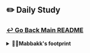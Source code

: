 ## ✏️ Daily Study
### [↩ Go Back Main README](https://github.com/3rd-PJ-Spring/Checkpoint?tab=readme-ov-file#%EF%B8%8F-daily-study)
<details>
  <summary><b>👩‍🦲Mabbakk's footprint</b></summary>
	<details>
		<summary><b>ㅤ25/01/23/목:</b></summary>	
		ㅤㅤㅤ내용
	</details>
	<details>
		<summary><b>ㅤ25/01/22/수:</b></summary>	
		ㅤㅤㅤ내용
	</details>
	<details>
		<summary><b>ㅤ25/01/21/화:</b></summary>	
		ㅤㅤㅤ내용
	</details>
	<details>
		<summary><b>ㅤ25/01/20/월:</b></summary>	
		ㅤㅤㅤ내용
	</details>
	<details>
		<summary><b>ㅤ25/01/17/금: 개인 사이트 제작 - 회원가입 구현 2</b></summary>ㅤㅤㅤ

## 금일 작업 현황<hr>
#### 회원가입 구현 - 이메일, 사용자 이름, 전화번호 패턴 검증 구현 완료.
```jsx
// 초기화 함수 생성
function initSignUp() {

	// form submit 이벤트
	const $form = document.querySelector('.auth-form');


	// 입력 태그들을 읽어서 객체로 관리
	const $inputs = {
		username: $form.querySelector('input[name=name]'),
		email: $form.querySelector('input[name=email]'),
		password: $form.querySelector('input[name=password]'),
	};

	// 3개의 입력창에 입력 이벤트 바인딩
	Object.values($inputs).forEach($input => {

		$input.addEventListener('input', e => {  // 핸들러
			validateField($input);  // 입력값 검증 함수 호출
		});
		$input.addEventListener('blur', e => {  // 핸들러
			validateField($input);  // 입력값 검증 함수 호출 - 해당 칸을 다 입력하지 않았는데 다른 칸으로 넘어간 경우 검증!
		});

	});


	// 폼 이벤트 핸들러 바인딩
	$form.addEventListener('submit', e => {
				e.preventDefault(); // 폼 전송 시 발생하는 새로고침 방지

				// // 사용자가 입력한 모든 입력값 읽어오기
				// const username = document.querySelector('input[name="name"]').value;
				// const email = document.querySelector('input[name="email"]').value;
				// const password = document.querySelector('input[name="password"]').value;
				//
				// const payload = {
				//     name: username,
				//     email: email,
				//     password: password,
				// };
				//
				// // 서버로 데이터 전송
				// fetchToSignUp(payload);

			}
	);


}


//====== 함수 정의 ======//
// 입력값을 검증하고 에러메시지를 렌더링하는 함수
function validateField($input) {

	// 1. 빈 값 체크
	// 빈 값 체크를 하기 위해서는 입력값을 읽어와야 함.

	// 2. 이게 어떤 태그인지 알아오기
	const fieldName = $input.name;

	// // 2-1. 로그 찍어보기
	// console.log(inputValue, fieldName);

	// 3. 입력값 읽어오기
	const inputValue = $input.value;

	// input의 부모 가져오기
	const $formField = $input.closest('.form-field');

	if (!inputValue) {
		// console.log(fieldName, '비어있음!!');
		showError($formField, '필수 입력란 입니다.');
	}


}

/**
 * 에러 메시지를 표시하고, 필드에 error 클래스를 부여
 */
function showError($formField, message) {   // formField는 input 태그의 부모, message는 각 input마다 보낼 에러메시지!
	$formField.classList.add('error');  // 입력창에 빨간 테두리
	const $errorSpan = document.createElement('span'); // input 태그 아래에 span 태그 생성
	$errorSpan.classList.add('error-message');   // span 태그에도 글자 색상 빨갛게
	$errorSpan.textContent = message;  // 에러 메시지를 넣어주고
	$formField.append($errorSpan);  // 출력
}

//====== 메인 실행 코드 ======//
document.addEventListener('DOMContentLoaded', initSignUp);
``` 
<hr>

### 트러블 슈팅 - 메인 서버 실행 관련 에러
- 상황 : main 서버를 재실행 했는데 브라우저는 계속 돌아가고 인텔리제이 내에서는 계속 **포트 충돌**이 일어남.
- 원인 : 하단에 main 서버 실행창이 두 개가 떠있었고, 나는 그것 중에 하나를 꺼버림.
- 결과 : 브라우저에서는 서버가 계속 돌아가는 상태였고, 이 서버를 중단시킬 수단을 내가 꺼버렸기 때문에 서버를 조작할 수 있는 방법이 없음.
- 해결 : **서버 재부팅을 위한 PC 재부팅**을 실시 -> 포트 넘버를 변경할 필요 없이 서버 자체가 재부팅 되었기 때문에 정상 작동.
</details>
	<details>
		<summary><b>ㅤ25/01/16/목: 개인 사이트 제작 - 회원가입 구현 1</b></summary>

#### DB 설계 - Entity 생성 - Repository 생성 - xml 파일 생성 후 예외처리 완료<br>
##### postman에서 회원가입 테스트 중 500 에러 발생하여 해결 중.. DB 관련 문제로 추정 <br>
금일 내 원인 파악 후 에러 해결, 중복 확인 전 빈 입력값 검증까지 완료할 것.
	</details>
	<details>
		<summary><b>ㅤ25/01/15/수: 개인 사이트 제작 1</b></summary>

### 새 프로젝트 생성 후 사이트 제작 시작.<br><hr>
#### FE - HTML / CSS 코드 작성 중
#### BE -  회원가입 / 로그인 기능 구현 예정
#### 인스타 클론 - 회원가입 BE 추가 공부 내용 내일 업로드 예정
	
</details>
	<details>
		<summary><b>ㅤ25/01/14/화: 인스타 클론 - 회원가입 BE 4</b></summary>

## 회원가입 이메일, 전화번호 패턴 검증

### 입력값 공백 제거
입력값에 **스페이스바**로 입력된 **공백**도 제거하려면, 입력값을 읽어오는 코드에 `.trim()`을 추가하면 된다.

```jsx
// 입력값 읽어오기
const inputValue = $input.value.trim();
```

### 상세 체크 (패턴 검증 및 중복 검증)
빈 값 체크 후, 상세 검증을 진행한다. <br> 먼저 이메일과 전화번호에 대한 검증을 수행해보자.

```jsx
// 1. 빈 값 체크
if (!inputValue) {
    isValid = false;
    showError($formField, ValidationRules[fieldName]?.requiredMessage); // 에러 메시지 렌더링
} else {
    // 2. 상세 체크 (패턴검증, 중복검증)
    if (fieldName === 'email') {
        validateEmailOrPhone($formField, inputValue);
    } else if (fieldName === 'password') {
        // 비밀번호 강도 체크 (DB 검증 불필요)
    }
}
```

### 이메일 또는 전화번호 검증 함수
`validateEmailOrPhone` 함수를 작성하여 이메일과 전화번호를 상세 검증하도록 하자.

```jsx
async function validateEmailOrPhone($formField, inputValue) {
    if (inputValue.includes('@')) {
        // 이메일 체크
        if (!ValidationRules.email.pattern.test(inputValue)) {
            showError($formField, ValidationRules.email.message);
        } else {
            // 서버 통신을 통한 중복 체크
        }
    } else {
        // 전화번호 체크
        const numbers = inputValue.replace(/[^0-9]/g, ''); // 숫자만 추출
        if (!ValidationRules.phone.pattern.test(numbers)) {
            showError($formField, ValidationRules.phone.message);
        } else {
            // 서버 통신을 통한 중복 체크
        }
    }
}
```

### 디바운스 적용
입력 중간에 에러 메시지가 계속 표시되면 사용자 경험이 저하될 수 있다.<br>
이를 방지하기 위해 **debounce**를 적용하여 입력이 멈춘 뒤에 검증이 실행되도록 하자.

#### debounce 함수 작성
`util/debounce.js` 파일에 다음과 같이 디바운스 함수를 작성한다 :

```jsx
/**
 * 디바운스 함수
 * @param {Function} fn - 실행할 함수
 * @param {number} delay - 지연시간 (ms)
 * @returns {Function} 디바운스된 함수
 */
export function debounce(fn, delay) {
    let timer = null;
    return function (...args) {
        const context = this;
        clearTimeout(timer);
        timer = setTimeout(() => {
            fn.apply(context, args);
        }, delay);
    };
}

/**
 * 쓰로틀 함수
 * @param {Function} fn - 실행할 함수
 * @param {number} limit - 제한시간 (ms)
 * @returns {Function} 쓰로틀된 함수
 */
export function throttle(fn, limit) {
    let inThrottle;
    return function (...args) {
        const context = this;
        if (!inThrottle) {
            fn.apply(context, args);
            inThrottle = true;
            setTimeout(() => {
                inThrottle = false;
            }, limit);
        }
    };
}
```

#### debounce 함수 사용
`signup.js` 파일에서 디바운스 함수를 import하여 사용한다:

```jsx
import { debounce } from '../util/debounce.js';
```

`validateField` 함수에만 디바운스를 적용하여 입력값 검증이 입력이 멈춘 후에 실행되도록 설정하자. <br>
에러 메시지 제거는 디바운스 없이 바로 처리하도록 구현한다.
<hr>
	</details>
	<details>
		<summary><b>ㅤ25/01/13/월: 인스타 클론 - 회원가입 BE 3</b></summary>

# 회원가입 빈 입력값 검증 (FE)

## 13-1. 코드 리팩토링

일단 `signup.js` 파일로 이동해서 기존 코드를 리팩토링 해보자.

입력값들을 바로 받아오지 말고 태그들을 읽어와서 이들을 객체로 만들 것이다.

value를 바로 읽지 말고 DOM만 가져와보자.

```jsx
// form submit 이벤트
const $form = document.querySelector('.auth-form');

// 입력 태그들을 읽어서 객체로 관리
const $inputs = {
    emailOrPhone: $form.querySelector('input[name="email"]'),
    name: $form.querySelector('input[name="name"]'),
    username: $form.querySelector('input[name="username"]'),
    password: $form.querySelector('input[name="password"]'),
};
```

각 네 개의 데이터들이 들어있는 상위 클래스를 가져온 후 **$form** 객체로 선언한다.

여기서 `.querySelector`는 문서 전체(`document.`)에서 태그를 검색하면 **성능이 좋지 않다**. <br>
문서 전체 내에서 탐색하는 건 범위가 굉장히 넓기 때문에 **좁은 범위**, 즉 위에 만들어 놓은 `$inputs`가 들어있는 `$form` 안에서 찾도록 코드를 수정한다.

[  `document.querySelector` → `$form.querySelector`  ]

다음으로 잠시 주석 처리를 해야 할 부분이 있다.

서버로 전송하기 전에 검사부터 해야 하기 때문이다.

이제 본격적으로 입력값 검증을 시작해보자.

---

## 13-2. 입력값 검증 이벤트

위에 작성한 `$inputs` 안의 네 개의 input에 전부 이벤트를 걸어줘야 한다.

아래처럼 이벤트를 걸어줄 수도 있겠지만, 우리는 반복문을 써볼 거다.

```jsx
$inputs.emailOrPhone.addEventListener('input', handler);
$inputs.name.addEventListener('input', handler);
$inputs.username.addEventListener('input', handler);
$inputs.password.addEventListener('input', handler);
```

결국에는 `$inputs` 안에 있는 value들만 뽑아주면 되는데, 초기 기본 코드 원리는 다음과 같다.

```jsx
for (const key in $inputs) { // key에는 $inputs의 emailOrPhone, name ...이 들어온다.
    // $inputs의 value를 가져오려면 아래와 같이 작성한다.
    $inputs[key].addEventListener()
}
```

위에서 조금 더 함수화 해보자.

```jsx
// 4개의 입력창에 입력 이벤트 바인딩

// $inputs의 value들만 꺼내서 반복문을 돌리면 $input 태그들이 하나씩 출력된다.
Object.values($inputs).forEach(($input) => { 
    
    // console.log($input); 을 실행하여 브라우저에 $input 값들이 출력되는지 확인.
    
    $input.addEventListener('input', e => {  // handler
        
        // 입력값 검증을 수행하는 함수 호출.
        validateField($input); 
    });
});
```

`values`는 위의 `$input` 태그들의 value(입력값)들만 꺼내올 수 있게 된다!

---

## 13-3. 입력값 검증 함수 정의

이제 맨 아래 메인 실행 코드 위에 함수를 정의해주자.

```jsx
// 함수 정의
// 입력값을 검증하고 에러 메시지를 렌더링하는 함수
function validateField($input) {
    
    // 1. 빈 값 체크
    // 입력값 읽어오기
    const inputValue = $input.value;
    
    // 2. 이게 어떤 태그인지 알아오기
    const fieldName = $input.name;
    
    // 3. 로그 찍어보기
    console.log(fieldName, inputValue);
}
```

1. 빈 값 체크를 하기 위해서는 **입력값**을 읽어와야 한다.
   **$input**의 **value**들을 읽어오는 `inputValue` 함수를 정의해주자.
2. 입력값을 읽어오면 이 값이 어떤 태그인지 알아야 한다. (입력값의 타켓을 구분 및 명시)

signup.jsp 파일에 들어가서 태그들을 살펴보자. **type**은 같으나, **name**이 다른 걸 알 수 있다!

고로, **name**으로 각 태그들을 구분해주자.

```jsx
// 1. 빈 값 체크
// 2. 이게 어떤 태그인지 알아오기
const fieldName = $input.name;

// 3. 입력값 읽어오기
const inputValue = $input.value;

if(!inputValue) {
    console.log(fieldName, 'is empty!');
}
```

입력창에 값을 적었다가 삭제했을 때 로그가 뜨면 정상이다.

---

## 13-4. 빈 값 검증

어느 태그에 입력값이 어떤 식으로 출력되는지 알았으니 이제 **입력값 검증**을 추가하자.

만약 입력창에 아무런 값도 없을 때(=빈 값) 어떻게 해야 할까? 우선 `if` 문을 작성하고 잘 작동하는지 로그를 찍어보자.

```jsx
if(!inputValue) {
    // console.log(fieldName, 'is empty!');
    showError();  // 에러 메시지 렌더링
}
```

에러 메시지를 표시하는 함수를 추가로 작성하자.

---

## 13-5. 에러 클래스 부여

다음 코드를 추가하자.

```jsx
/**
 * 에러 메시지를 표시하고, 필드에 error 클래스를 부여
 */
function showError($formField, message) {
    $formField.classList.add('error');
    const $errorSpan = document.createElement('span');
    $errorSpan.classList.add('error-message');
    $errorSpan.textContent = message;
    $formField.append($errorSpan);
}
```

---

## 13-6. 에러 메시지 제거

마지막으로 에러 메시지가 중복되지 않도록 제거하는 함수를 작성한다.

```jsx
/**
 * 에러 및 비밀번호 피드백을 제거한다.
 */
function removeErrorMessage($formField) {
    $formField.classList.remove('error');
    const error = $formField.querySelector('.error-message');
    if (error) error.remove();
}
```

이를 입력 이벤트 핸들러와 blur 이벤트 핸들러에 통합한다.

```jsx
// 4개의 입력창에 입력 이벤트 바인딩
Object.values($inputs).forEach(($input) => {
    $input.addEventListener('input', () => {
        removeErrorMessage($input.closest('.form-field'));
        validateField($input);
    });

    $input.addEventListener('blur', () => {
        validateField($input);
    });
});
```

---

회원가입 입력값 검증이 완료되었다!<br>
이제 다음 단계로 에러 메시지를 객체로 설계 해보자.
	</details>
	<details>
		<summary><b>ㅤ25/01/10/금: 인스타 클론 - 회원가입 BE 3</b></summary>

## 비밀번호 암호화 및 회원가입 API 요청 정리

## 11. 비밀번호 암호화

### 11-1. 데이터 삭제
데이터베이스에 암호화되지 않은 비밀번호가 저장되어 있다면 먼저 해당 데이터를 삭제한다.
SQL 워크벤치에서 아래 명령어를 실행한다:

```sql
DELETE FROM users;
COMMIT;
```

### 11-2. Spring Security로 비밀번호 암호화
Spring Security를 사용하여 강력한 암호화 알고리즘을 구현할 수 있다.

#### PasswordEncoderConfig 파일 생성
`main/java` 폴더 안에 `config` 폴더를 생성하고, `PasswordEncoderConfig` 파일을 작성한다.

```java
package com.example.instagramclone.config;

import org.springframework.context.annotation.Bean;
import org.springframework.context.annotation.Configuration;
import org.springframework.security.crypto.bcrypt.BCryptPasswordEncoder;
import org.springframework.security.crypto.password.PasswordEncoder;

@Configuration
public class PasswordEncoderConfig {

    @Bean
    public PasswordEncoder passwordEncoder() {
        return new BCryptPasswordEncoder();
    }
}
```

- `@Configuration`: 해당 클래스를 Spring이 관리하는 클래스로 지정한다.
- `@Bean`: 메서드의 리턴값을 애플리케이션 전체에서 사용 가능한 Singleton Bean으로 관리한다.

#### @Configuration과 @Bean의 동작 원리
- **SingleTon**: Spring은 기본적으로 하나의 객체를 전역적으로 공유함.
- **CGLIB**: Spring이 @Configuration 클래스 내부에서 SingleTon을 보장하기 위해 사용하는 기술임.<br><br>
#### 결론 
- @Configuration 로 인해 동일한 @Bean 메서드가 여러 번 호출되더라도 하나의 Singleton 인스턴스만 반환.
- CGLIB 작동 시 @Bean 메서드를 호출할 때마다 새로운 객체 생성 X, 이미 생성된 객체를 반환.

#### MemberService에 PasswordEncoder 주입
생성한 `PasswordEncoder`를 `MemberService` 클래스에 주입받아 비밀번호를 암호화한다.

```java
@Service
@Slf4j
@Transactional
@RequiredArgsConstructor
public class MemberService {

    private final PasswordEncoder passwordEncoder;
    private final MemberRepository memberRepository;

    public void signUp(SignUpRequest signUpRequest) {
        // 비밀번호 암호화
        String rawPassword = signUpRequest.getPassword();
        String encodedPassword = passwordEncoder.encode(rawPassword);

        // 회원 정보를 엔터티로 변환 및 암호화된 비밀번호 설정
        Member newMember = signUpRequest.toEntity();
        newMember.setPassword(encodedPassword);

        // 데이터베이스 저장
        memberRepository.insert(newMember);
    }
}
```

### 11-3. Postman으로 테스트
1. 서버를 재실행한다.
2. Postman에서 회원가입 요청을 보내고, 데이터베이스에 저장된 비밀번호가 암호화되었는지 확인.

---

## 12. 회원가입 API 요청

### 12-1. 프론트엔드 코드 작성
`JS` 폴더의 `signUp.js` 파일에 회원가입 API 요청 메서드를 작성한다.

#### DOMContentLoaded 이벤트

```javascript
document.addEventListener('DOMContentLoaded', initSignUp);

function initSignUp() {  // 이벤트 함수
    // 입력값 읽어오기
}
```

#### 사용자 입력값 읽어오기
`signUp.jsp` 파일의 입력값을 가져온다.

```javascript
const emailOrPhone = document.querySelector('input[name="email"]').value;
const name = document.querySelector('input[name="name"]').value;
const username = document.querySelector('input[name="username"]').value;
const password = document.querySelector('input[name="password"]').value;

const payload = {
    emailOrPhone: emailOrPhone,
    name: name,
    username: username,
    password: password
};
```
key 값을 꼭 저렇게 설정해야 할까?
: SignUpRequest에서 설정된 필드명이기 때문이다. 서버가 요청한 값대로 전달해야 한다.

#### 폼의 submit 이벤트 처리

submit 이벤트는 새로고침이 일어나기 때문에 e.preventDefault(); 를 추가해주어 이를 방지한다.
```javascript
const $form = document.querySelector('.auth-form');

$form.addEventListener('submit', e => {
    e.preventDefault(); // 새로고침 방지

    // 입력값 읽기
    const emailOrPhone = document.querySelector('input[name="email"]').value;
    const name = document.querySelector('input[name="name"]').value;
    const username = document.querySelector('input[name="username"]').value;
    const password = document.querySelector('input[name="password"]').value;

    const payload = {
        emailOrPhone: emailOrPhone,
        name: name,
        username: username,
        password: password
    };

    console.log(payload);

    // 서버로 데이터 전송
    fetchToSignUp(payload);
});
```

#### 서버로 데이터 전송

```javascript
async function fetchToSignUp(userData) {
    const response = await fetch('/api/auth/signup', {
        method: 'POST',
        headers: { 'Content-Type': 'application/json' },
        body: JSON.stringify(userData)
    });

    if (response.ok) {
        window.location.href = '/'; // 로그인 페이지로 이동
    } else {
        alert('회원가입에 실패했습니다.');
    }
}
```

### 12-2. 테스트
1. 서버를 재실행.
2. 회원가입 입력값을 작성 후 데이터를 제출.
3. 데이터베이스에 정상적으로 저장되었는지 확인.

---

위 과정을 통해 비밀번호 암호화 및 회원가입 API 요청 처리 완료!<br>
	</details>
	<details>
  <summary><b>ㅤ25/01/09/목: 인스타 클론 - 회원가입 BE 2</b></summary>

## 1. 입력값 DTO 생성 및 엔터티 변환
### SignUpRequest 클래스
회원가입 입력값을 처리하기 위해 **SignUpRequest** DTO를 작성한다.
입력값을 Member 엔터티로 변환하는 `toEntity()` 메서드를 생성한다.

```java
public Member toEntity() {
    String email = null;
    String phone = null;

    if (this.emailOrPhone.contains("@")) { //이메일과 휴대전화번호를 구분해주는- 이메일에는 있으나 전화번호에는 없는 절대적 특수기호인 @를 구분 기준으로 한다.
        email = this.emailOrPhone;
    } else {
        phone = this.emailOrPhone.replaceAll("[^0-9]", ""); // 번호 입력 시 -가 포함되어있으면 제거 후 DB로 전화번호만을 저장한다.
    }

    return Member.builder()
                .email(email)
                .phone(phone)
                .username(this.username)
                .name(this.name)
                .password(this.password)
                .build();
}
```

## 2. MemberService 작성
MemberService를 작성하여 회원가입 요청을 처리하도록 한다.

### 주요 코드
```java
@Service
@Slf4j
@Transactional
@RequiredArgsConstructor
public class MemberService {

    private final PasswordEncoder passwordEncoder;
    private final MemberRepository memberRepository;

    public void signUp(SignUpRequest signUpRequest) {
        memberRepository.insert(signUpRequest.toEntity()); // signUp 함수에 작성한 signUpRequest (DTO)를 넣고 이의 입력값을 entity로 변환하여 저장한다.
    }
}
```

## 3. AuthController 생성
`AuthController`를 작성하여 REST API 엔드포인트를 구현한다.

### 주요 코드
```java
@RestController
@RequestMapping("/api/auth")
@Slf4j  // 로그 생성
@RequiredArgsConstructor  // 의존성 주입
public class AuthController {

    private final MemberService memberService;   // MemberSevice 주입

    @PostMapping("/signup")   // 회워가입은 데이터를 생성하는 것이므로 POST
    public ResponseEntity<Map<String, Object>> signUp(@RequestBody @Valid SignUpRequest signUpRequest) {
        log.info("request for signup: {}", signUpRequest.getUsername());
        memberService.signUp(signUpRequest);

        return ResponseEntity
                .ok()
                .body(Map.of( 
                        "message", "회원가입이 완료되었습니다.",
                        "username", signUpRequest.getUsername()
                ));
    }
}
```
위에서 ResponseEntity의 타입으로 Map을 사용한 이유?<br>
1. Map은 (키-값) 쌍으로 데이터를 표현할 수 있고, 여러 필드를 간결하게 묶어 보낼 수 있다.
2. Map은 List와 달리 동적인 구조를 가지고 있어 상황에 따라 필드를 유연하게 조정할 수 있다.<br>
그리고 일단 많은 REST API 설계에서 JSON 응답을 선호하며, Map은 이를 쉽게 표현할 수 있는 방법이다.

## 4. 비밀번호 암호화

회원가입 시 비밀번호는 반드시 암호화하여 저장해야 한다.
DB에 저장된 비밀번호가 암호화되지 않은 경우 아래 SQL 명령어를 사용해 기존 데이터를 삭제후 암호화 작업을 진행한다.

```sql
DELETE FROM users;
COMMIT;
```

### 추가 작업
`PasswordEncoder`를 사용해 비밀번호 암호화를 적용한다.

```java
public void signUp(SignUpRequest signUpRequest) {
    Member member = signUpRequest.toEntity();
    member.setPassword(passwordEncoder.encode(member.getPassword()));
    memberRepository.insert(member);
}
```

## 5. Postman 테스트

1. Postman에서 `POST /api/auth/signup` 엔드포인트를 테스트한다.
2. 요청 바디는 JSON 형식으로 작성하며, DTO에 명시된 필드명을 정확히 입력해야 한다.

### 요청 예시
```json
{
    "username": "testuser",
    "name": "Test User",
    "emailOrPhone": "010-1234-5678",
    "password": "password123"
}
```

3. 응답 확인:
    - 성공 메시지와 함께 입력된 사용자 이름이 반환된다.
    - DB에서 데이터가 올바르게 저장되었는지 확인한다.
</details>
	<details>
		<summary><b>ㅤ25/01/08/수: 프로젝트 방향 설정 및 래퍼런스 서치, 회원가입 BE</b></summary>	
		ㅤㅤㅤ<h3>1. 프로젝트 방향 설정</h3>
						<h4>·어떤 홈페이지를 만들 것인가?</h4>
						쇼핑몰 홈페이지 구현.<br>
						<h4>·어떤 레이아웃과 디자인으로 진행할 것인가?</h4>
						→ 이미지 참조<br>
						<h4>·어떤 기능을 구현할 것인가?</h4>
						FE 기능 구현을 우선적 목표로 한다.<br>
						+ 홈페이지에 필요한 정보를 포함하여 전체 디자인.<br>
						그 후 가능하다면 BE도 진행. (회원가입 및 로그인)<br>
						<h3>3. 회원가입 FE/BE_1</h3>
						<div style="text-align: center;">
							<img src="https://github.com/3rd-PJ-Spring/Checkpoint/blob/219069cc37d73b2531b87a866ee27095d709b899/img/Mabbakk/250108(%EC%88%98)/%233_%ED%94%84%EB%A1%9C%EC%A0%9D%ED%8A%B8%20%EB%B0%A9%ED%96%A5%20%EC%84%A4%EC%A0%95%20%EB%B0%8F%20%EB%9E%98%ED%8D%BC%EB%9F%B0%EC%8A%A4%20%EC%84%9C%EC%B9%98%2C%20%ED%9A%8C%EC%9B%90%EA%B0%80%EC%9E%85%20BE%20_1.png">
							<img src="https://github.com/3rd-PJ-Spring/Checkpoint/blob/main/img/Mabbakk/250108(%EC%88%98)/%233_%ED%94%84%EB%A1%9C%EC%A0%9D%ED%8A%B8%20%EB%B0%A9%ED%96%A5%20%EC%84%A4%EC%A0%95%20%EB%B0%8F%20%EB%9E%98%ED%8D%BC%EB%9F%B0%EC%8A%A4%20%EC%84%9C%EC%B9%98%2C%20%ED%9A%8C%EC%9B%90%EA%B0%80%EC%9E%85%20BE%20_2.png">
							<img src="https://github.com/3rd-PJ-Spring/Checkpoint/blob/main/img/Mabbakk/250108(%EC%88%98)/%233_%ED%94%84%EB%A1%9C%EC%A0%9D%ED%8A%B8%20%EB%B0%A9%ED%96%A5%20%EC%84%A4%EC%A0%95%20%EB%B0%8F%20%EB%9E%98%ED%8D%BC%EB%9F%B0%EC%8A%A4%20%EC%84%9C%EC%B9%98%2C%20%ED%9A%8C%EC%9B%90%EA%B0%80%EC%9E%85%20BE%20_3.png">
							<img src="https://github.com/3rd-PJ-Spring/Checkpoint/blob/main/img/Mabbakk/250108(%EC%88%98)/%233_%ED%94%84%EB%A1%9C%EC%A0%9D%ED%8A%B8%20%EB%B0%A9%ED%96%A5%20%EC%84%A4%EC%A0%95%20%EB%B0%8F%20%EB%9E%98%ED%8D%BC%EB%9F%B0%EC%8A%A4%20%EC%84%9C%EC%B9%98%2C%20%ED%9A%8C%EC%9B%90%EA%B0%80%EC%9E%85%20BE%20_4.png">
							<img src="https://github.com/3rd-PJ-Spring/Checkpoint/blob/main/img/Mabbakk/250108(%EC%88%98)/%233_%ED%94%84%EB%A1%9C%EC%A0%9D%ED%8A%B8%20%EB%B0%A9%ED%96%A5%20%EC%84%A4%EC%A0%95%20%EB%B0%8F%20%EB%9E%98%ED%8D%BC%EB%9F%B0%EC%8A%A4%20%EC%84%9C%EC%B9%98%2C%20%ED%9A%8C%EC%9B%90%EA%B0%80%EC%9E%85%20BE%20_5.png">
							<img src="https://github.com/3rd-PJ-Spring/Checkpoint/blob/main/img/Mabbakk/250108(%EC%88%98)/%233_%ED%94%84%EB%A1%9C%EC%A0%9D%ED%8A%B8%20%EB%B0%A9%ED%96%A5%20%EC%84%A4%EC%A0%95%20%EB%B0%8F%20%EB%9E%98%ED%8D%BC%EB%9F%B0%EC%8A%A4%20%EC%84%9C%EC%B9%98%2C%20%ED%9A%8C%EC%9B%90%EA%B0%80%EC%9E%85%20BE%20_6.png">
							<img src="https://github.com/3rd-PJ-Spring/Checkpoint/blob/main/img/Mabbakk/250108(%EC%88%98)/%233_%ED%94%84%EB%A1%9C%EC%A0%9D%ED%8A%B8%20%EB%B0%A9%ED%96%A5%20%EC%84%A4%EC%A0%95%20%EB%B0%8F%20%EB%9E%98%ED%8D%BC%EB%9F%B0%EC%8A%A4%20%EC%84%9C%EC%B9%98%2C%20%ED%9A%8C%EC%9B%90%EA%B0%80%EC%9E%85%20BE%20_7.png">
							<img src="https://github.com/3rd-PJ-Spring/Checkpoint/blob/main/img/Mabbakk/250108(%EC%88%98)/%233_%ED%94%84%EB%A1%9C%EC%A0%9D%ED%8A%B8%20%EB%B0%A9%ED%96%A5%20%EC%84%A4%EC%A0%95%20%EB%B0%8F%20%EB%9E%98%ED%8D%BC%EB%9F%B0%EC%8A%A4%20%EC%84%9C%EC%B9%98%2C%20%ED%9A%8C%EC%9B%90%EA%B0%80%EC%9E%85%20BE%20_8.png">
							<img src="https://github.com/3rd-PJ-Spring/Checkpoint/blob/main/img/Mabbakk/250108(%EC%88%98)/%233_%ED%94%84%EB%A1%9C%EC%A0%9D%ED%8A%B8%20%EB%B0%A9%ED%96%A5%20%EC%84%A4%EC%A0%95%20%EB%B0%8F%20%EB%9E%98%ED%8D%BC%EB%9F%B0%EC%8A%A4%20%EC%84%9C%EC%B9%98%2C%20%ED%9A%8C%EC%9B%90%EA%B0%80%EC%9E%85%20BE%20_9.png">
						</div>
	</details>
	<details>
		<summary><b>ㅤ25/01/07/화: 팀플 회의_방향 설정 및 목표 설정</b></summary>	
		  <h3>1. 전체적인 방향 설정 </h3>
            <h4>개인의 역량을 높일 수 있도록 철저하고 꾸준한 공부 그리고 그에 대한 결과물 데모버전 도출.</h4>
                (공통 주제 설정 : 기본 홈페이지)<br></br>
		<h3> 2. 목표 설정 </h3>
      <h4>· 내가 구현하고 싶은 기능 ? → 프론트엔드</h4>
      <h4>· 부족한 부분 ? → 숙달되지 않은 자바스크립트 이벤트 구현</h4>
      <h4>· 구현하고자 하는 기능 ? → 회원가입 (로그인) 기능 ...등 추가 구상</h4>
	</details>
	<details>
		<summary><b>ㅤ25/01/06/월: 인스타그램 클론 연습 강의 복습</b></summary>	
		ㅤㅤㅤ<h4>피드 목록 조회 API 만들기 까지 복습 (FE/BE)</h4>
	</details>
